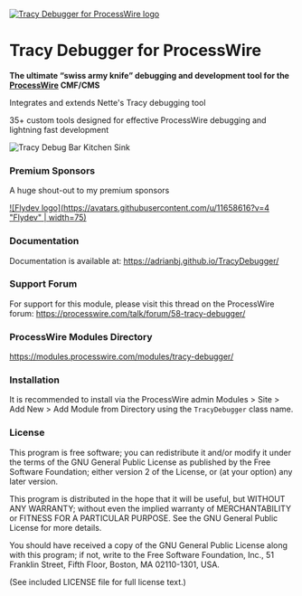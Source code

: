 [![Tracy Debugger for ProcessWire logo](https://adrianbj.github.io/TracyDebugger/img/icon.svg)](https://adrianbj.github.io/TracyDebugger/)

# Tracy Debugger for ProcessWire

**The ultimate “swiss army knife” debugging and development tool for the [ProcessWire](https://processwire.com/) CMF/CMS**

Integrates and extends Nette's Tracy debugging tool

35+ custom tools designed for effective ProcessWire debugging and lightning fast development

![Tracy Debug Bar Kitchen Sink](https://adrianbj.github.io/TracyDebugger/img/debug-bar-kitchen-sink.png "Tracy Debug Bar")

### Premium Sponsors

A huge shout-out to my premium sponsors

[![Flydev logo](https://avatars.githubusercontent.com/u/11658616?v=4 "Flydev" | width=75)](https://github.com/flydev-fr)

### Documentation
Documentation is available at: https://adrianbj.github.io/TracyDebugger/

### Support Forum
For support for this module, please visit this thread on the ProcessWire forum: https://processwire.com/talk/forum/58-tracy-debugger/

### ProcessWire Modules Directory
https://modules.processwire.com/modules/tracy-debugger/

### Installation

It is recommended to install via the ProcessWire admin Modules > Site > Add New > Add Module from Directory using the `TracyDebugger` class name.

### License
This program is free software; you can redistribute it and/or
modify it under the terms of the GNU General Public License
as published by the Free Software Foundation; either version 2
of the License, or (at your option) any later version.

This program is distributed in the hope that it will be useful,
but WITHOUT ANY WARRANTY; without even the implied warranty of
MERCHANTABILITY or FITNESS FOR A PARTICULAR PURPOSE.  See the
GNU General Public License for more details.

You should have received a copy of the GNU General Public License
along with this program; if not, write to the Free Software
Foundation, Inc., 51 Franklin Street, Fifth Floor, Boston, MA  02110-1301, USA.

(See included LICENSE file for full license text.)
